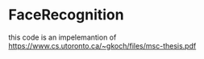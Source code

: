# FaceRecognition
this code is an impelemantion of https://www.cs.utoronto.ca/~gkoch/files/msc-thesis.pdf
